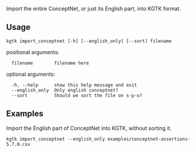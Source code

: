 Import the entire ConceptNet, or just its English part, into KGTK format. 

## Usage
```
kgtk import_conceptnet [-h] [--english_only] [--sort] filename
```

positional arguments:
```
  filename        filename here
```

optional arguments:
```
  -h, --help      show this help message and exit
  --english_only  Only english conceptnet?
  --sort          Should we sort the file on s-p-o?
```

## Examples

Import the English part of ConceptNet into KGTK, without sorting it. 

```
kgtk import_conceptnet --english_only examples/conceptnet-assertions-5.7.0.csv
```
